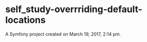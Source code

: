 self_study-overrriding-default-locations
========================================

A Symfony project created on March 19, 2017, 2:14 pm.
